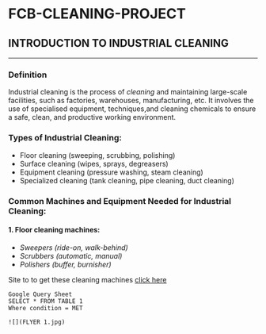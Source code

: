 # FCB-CLEANING-PROJECT
## **INTRODUCTION TO INDUSTRIAL CLEANING** 
---
### Definition
Industrial cleaning is the process of *cleaning* and maintaining large-scale facilities,
such as factories, warehouses, manufacturing, etc. It involves the use of specialised equipment,
techniques,and cleaning chemicals to ensure a safe, clean, and productive working environment.
### Types of Industrial Cleaning:
- Floor cleaning (sweeping, scrubbing, polishing)
- Surface cleaning (wipes, sprays, degreasers)
- Equipment cleaning (pressure washing, steam cleaning)
- Specialized cleaning (tank cleaning, pipe cleaning, duct cleaning)
### Common Machines and Equipment Needed for Industrial Cleaning:
#### 1. Floor cleaning machines:
* *Sweepers (ride-on, walk-behind)*
* *Scrubbers (automatic, manual)*
* *Polishers (buffer, burnisher)*
  
Site to to get these cleaning machines [click here](https://www.kaercher.com/us/)


```
Google Query Sheet
SELECT * FROM TABLE 1
Where condition = MET

![](FLYER 1.jpg)














